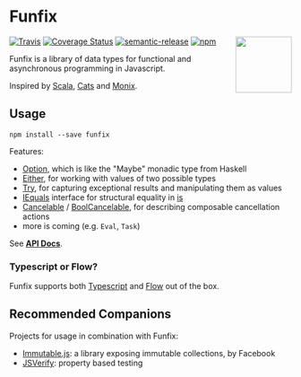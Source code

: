 # Funfix

<img src="https://funfix.org/public/logo.png" width="100" align="right" style="float:right; display: block; width:100px;" />

[![Travis](https://img.shields.io/travis/alexandru/funfix.svg)](https://travis-ci.org/alexandru/funfix)
[![Coverage Status](https://coveralls.io/repos/github/alexandru/funfix/badge.svg?branch=master)](https://coveralls.io/github/alexandru/funfix?branch=master)
[![semantic-release](https://img.shields.io/badge/%20%20%F0%9F%93%A6%F0%9F%9A%80-semantic--release-e10079.svg)](https://github.com/semantic-release/semantic-release)
[![npm](https://img.shields.io/npm/v/funfix.svg)](https://www.npmjs.com/package/funfix)

Funfix is a library of data types for functional and asynchronous
programming in Javascript.

Inspired by [Scala](http://www.scala-lang.org/), [Cats](http://typelevel.org/cats/)
and [Monix](https://monix.io/).

## Usage

```
npm install --save funfix
```

Features:

- [Option](https://funfix.org/api/classes/_core_option_.option.html),
  which is like the "Maybe" monadic type from Haskell
- [Either](https://funfix.org/api/classes/_core_either_.either.html),
  for working with values of two possible types
- [Try](https://funfix.org/api/classes/_core_try_.try.html),
  for capturing exceptional results and manipulating them as values
- [IEquals](https://funfix.org/api/interfaces/_core_std_.iequals.html) interface
  for structural equality in [is](https://funfix.org/api/modules/_core_std_.html#is)
- [Cancelable](https://funfix.org/api/classes/_exec_cancelable_.cancelable.html) /
  [BoolCancelable](https://funfix.org/api/classes/_exec_cancelable_.boolcancelable.html),
  for describing composable cancellation actions
- more is coming (e.g. `Eval`, `Task`)

See **[API Docs](https://funfix.org/api)**.

### Typescript or Flow?

Funfix supports both [Typescript](https://www.typescriptlang.org/)
and [Flow](https://flow.org/) out of the box.

## Recommended Companions

Projects for usage in combination with Funfix:

- [Immutable.js](https://facebook.github.io/immutable-js/):
  a library exposing immutable collections, by Facebook
- [JSVerify](https://jsverify.github.io/):
  property based testing
